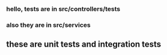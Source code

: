 ### hello, tests are in src/controllers/__tests__ 
### also they are in src/services

## these are unit tests and integration tests